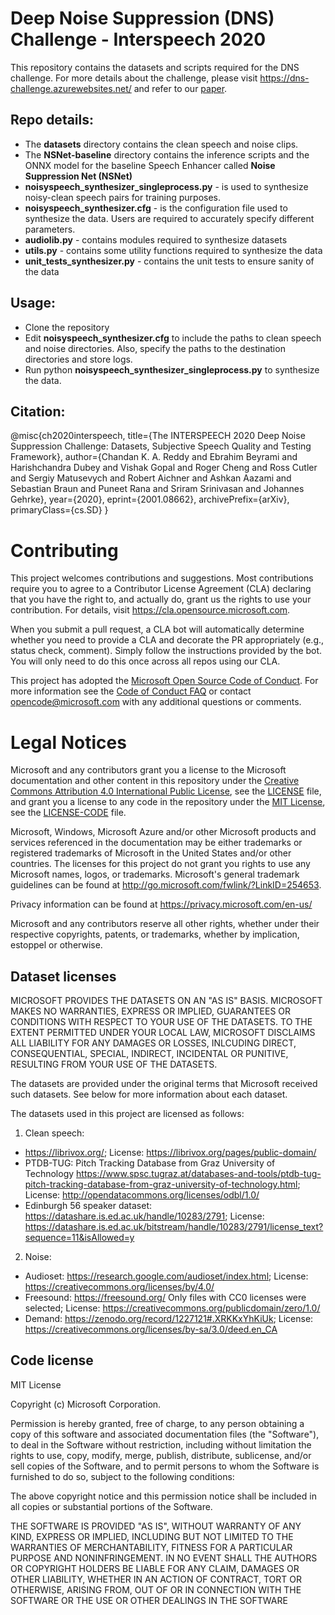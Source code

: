 # Deep Noise Suppression (DNS) Challenge - Interspeech 2020

This repository contains the datasets and scripts required for the DNS challenge. For more details about the challenge, please visit https://dns-challenge.azurewebsites.net/ and refer to our [paper](https://arxiv.org/ftp/arxiv/papers/2001/2001.08662.pdf).

## Repo details:
* The **datasets** directory contains the clean speech and noise clips.
* The **NSNet-baseline** directory contains the inference scripts and the ONNX model for the baseline Speech Enhancer called **Noise Suppression Net (NSNet)** 
* **noisyspeech_synthesizer_singleprocess.py** - is used to synthesize noisy-clean speech pairs for training purposes.
* **noisyspeech_synthesizer.cfg** - is the configuration file used to synthesize the data. Users are required to accurately specify different parameters.
* **audiolib.py** - contains modules required to synthesize datasets
* **utils.py** - contains some utility functions required to synthesize the data
* **unit_tests_synthesizer.py** - contains the unit tests to ensure sanity of the data

## Usage:
* Clone the repository
* Edit **noisyspeech_synthesizer.cfg** to include the paths to clean speech and noise directories. Also, specify the paths to the destination directories and store logs.
* Run python **noisyspeech_synthesizer_singleprocess.py** to synthesize the data.

## Citation:
@misc{ch2020interspeech,
    title={The INTERSPEECH 2020 Deep Noise Suppression Challenge: Datasets, Subjective Speech Quality and Testing Framework},
    author={Chandan K. A. Reddy and Ebrahim Beyrami and Harishchandra Dubey and Vishak Gopal and Roger Cheng and Ross Cutler and Sergiy Matusevych and Robert Aichner and Ashkan Aazami and Sebastian Braun and Puneet Rana and Sriram Srinivasan and Johannes Gehrke},
    year={2020},
    eprint={2001.08662},
    archivePrefix={arXiv},
    primaryClass={cs.SD}
}

# Contributing

This project welcomes contributions and suggestions.  Most contributions require you to agree to a
Contributor License Agreement (CLA) declaring that you have the right to, and actually do, grant us
the rights to use your contribution. For details, visit https://cla.opensource.microsoft.com.

When you submit a pull request, a CLA bot will automatically determine whether you need to provide
a CLA and decorate the PR appropriately (e.g., status check, comment). Simply follow the instructions
provided by the bot. You will only need to do this once across all repos using our CLA.

This project has adopted the [Microsoft Open Source Code of Conduct](https://opensource.microsoft.com/codeofconduct/).
For more information see the [Code of Conduct FAQ](https://opensource.microsoft.com/codeofconduct/faq/) or
contact [opencode@microsoft.com](mailto:opencode@microsoft.com) with any additional questions or comments.

# Legal Notices

Microsoft and any contributors grant you a license to the Microsoft documentation and other content
in this repository under the [Creative Commons Attribution 4.0 International Public License](https://creativecommons.org/licenses/by/4.0/legalcode),
see the [LICENSE](LICENSE) file, and grant you a license to any code in the repository under the [MIT License](https://opensource.org/licenses/MIT), see the
[LICENSE-CODE](LICENSE-CODE) file.

Microsoft, Windows, Microsoft Azure and/or other Microsoft products and services referenced in the documentation
may be either trademarks or registered trademarks of Microsoft in the United States and/or other countries.
The licenses for this project do not grant you rights to use any Microsoft names, logos, or trademarks.
Microsoft's general trademark guidelines can be found at http://go.microsoft.com/fwlink/?LinkID=254653.

Privacy information can be found at https://privacy.microsoft.com/en-us/

Microsoft and any contributors reserve all other rights, whether under their respective copyrights, patents,
or trademarks, whether by implication, estoppel or otherwise.


## Dataset licenses
MICROSOFT PROVIDES THE DATASETS ON AN "AS IS" BASIS. MICROSOFT MAKES NO WARRANTIES, EXPRESS OR IMPLIED, GUARANTEES OR CONDITIONS WITH RESPECT TO YOUR USE OF THE DATASETS. TO THE EXTENT PERMITTED UNDER YOUR LOCAL LAW, MICROSOFT DISCLAIMS ALL LIABILITY FOR ANY DAMAGES OR LOSSES, INLCUDING DIRECT, CONSEQUENTIAL, SPECIAL, INDIRECT, INCIDENTAL OR PUNITIVE, RESULTING FROM YOUR USE OF THE DATASETS.

The datasets are provided under the original terms that Microsoft received such datasets. See below for more information about each dataset.

The datasets used in this project are licensed as follows:
1. Clean speech: 
* https://librivox.org/; License: https://librivox.org/pages/public-domain/
* PTDB-TUG: Pitch Tracking Database from Graz University of Technology https://www.spsc.tugraz.at/databases-and-tools/ptdb-tug-pitch-tracking-database-from-graz-university-of-technology.html; License: http://opendatacommons.org/licenses/odbl/1.0/ 
* Edinburgh 56 speaker dataset: https://datashare.is.ed.ac.uk/handle/10283/2791; License: https://datashare.is.ed.ac.uk/bitstream/handle/10283/2791/license_text?sequence=11&isAllowed=y 
2. Noise:
* Audioset: https://research.google.com/audioset/index.html; License: https://creativecommons.org/licenses/by/4.0/
* Freesound: https://freesound.org/ Only files with CC0 licenses were selected; License: https://creativecommons.org/publicdomain/zero/1.0/
* Demand: https://zenodo.org/record/1227121#.XRKKxYhKiUk; License: https://creativecommons.org/licenses/by-sa/3.0/deed.en_CA

## Code license
MIT License

Copyright (c) Microsoft Corporation.

Permission is hereby granted, free of charge, to any person obtaining a copy
of this software and associated documentation files (the "Software"), to deal
in the Software without restriction, including without limitation the rights
to use, copy, modify, merge, publish, distribute, sublicense, and/or sell
copies of the Software, and to permit persons to whom the Software is
furnished to do so, subject to the following conditions:

The above copyright notice and this permission notice shall be included in all
copies or substantial portions of the Software.

THE SOFTWARE IS PROVIDED "AS IS", WITHOUT WARRANTY OF ANY KIND, EXPRESS OR
IMPLIED, INCLUDING BUT NOT LIMITED TO THE WARRANTIES OF MERCHANTABILITY,
FITNESS FOR A PARTICULAR PURPOSE AND NONINFRINGEMENT. IN NO EVENT SHALL THE
AUTHORS OR COPYRIGHT HOLDERS BE LIABLE FOR ANY CLAIM, DAMAGES OR OTHER
LIABILITY, WHETHER IN AN ACTION OF CONTRACT, TORT OR OTHERWISE, ARISING FROM,
OUT OF OR IN CONNECTION WITH THE SOFTWARE OR THE USE OR OTHER DEALINGS IN THE
SOFTWARE
